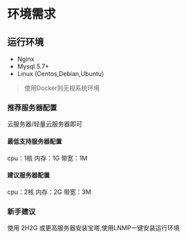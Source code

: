# 环境需求

## 运行环境
* Nginx 
* Mysql 5.7+
* Linux (Centos,Debian,Ubuntu)

> 使用Docker则无视系统环境


### 推荐服务器配置

云服务器/轻量云服务器即可


#### 最低支持服务器配置
cpu：1核
内存：1G
带宽：1M


#### 建议服务器配置
cpu：2核
内存：2G
带宽：3M


### 新手建议
使用 2H2G 或更高服务器安装宝塔,使用LNMP一键安装运行环境


